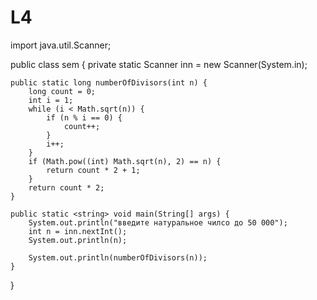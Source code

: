 # L4
import java.util.Scanner;

public class sem {
    private static Scanner inn = new Scanner(System.in);

    public static long numberOfDivisors(int n) {
        long count = 0;
        int i = 1;
        while (i < Math.sqrt(n)) {
            if (n % i == 0) {
                count++;
            }
            i++;
        }
        if (Math.pow((int) Math.sqrt(n), 2) == n) {
            return count * 2 + 1;
        }
        return count * 2;
    }

    public static <string> void main(String[] args) {
        System.out.println("введите натуральное чилсо до 50 000");
        int n = inn.nextInt();
        System.out.println(n);

        System.out.println(numberOfDivisors(n));
    }
}
